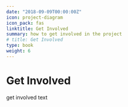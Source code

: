 ```yaml
---
date: "2018-09-09T00:00:00Z"
icon: project-diagram
icon_pack: fas
linktitle: Get Involved
summary: how to get involved in the project
# title: Get Involved
type: book
weight: 6
---
```


# Get Involved  



get involved text